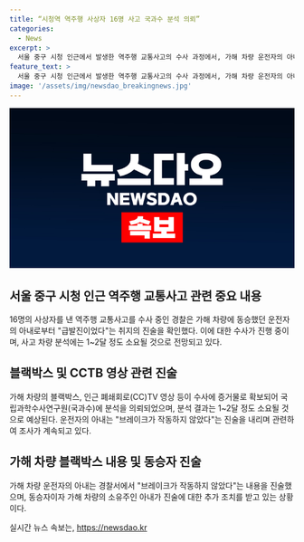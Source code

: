```yaml
---
title: “시청역 역주행 사상자 16명 사고 국과수 분석 의뢰”
categories:
  - News
excerpt: >
  서울 중구 시청 인근에서 발생한 역주행 교통사고의 수사 과정에서, 가해 차량 운전자의 아내가 급발진 주장하는 진술을 하였다. 경찰은 사고 차량과 블랙박스, CCTV 영상 등의 증거물을 확보하여 국립과학수사연구원에 분석을 의뢰했으며, 이에 대한 결과는 1~2달 소요될 것으로 전망된다. 현재 피의자 조사는 진행 중이며, 가해 차량 운전자의 아내는 부상이 경미해 경찰서에 출석하여 진술을 하였다. 이와 관련된 블랙박스 내용은 수사사항으로 알려주지 않았으나, 가해 차량 목적지와 과속 등에 대한 수사가 이루어지고 있다.
feature_text: >
  서울 중구 시청 인근에서 발생한 역주행 교통사고의 수사 과정에서, 가해 차량 운전자의 아내가 급발진 주장하는 진술을 하였다. 경찰은 사고 차량과 블랙박스, CCTV 영상 등의 증거물을 확보하여 국립과학수사연구원에 분석을 의뢰했으며, 이에 대한 결과는 1~2달 소요될 것으로 전망된다. 현재 피의자 조사는 진행 중이며, 가해 차량 운전자의 아내는 부상이 경미해 경찰서에 출석하여 진술을 하였다. 이와 관련된 블랙박스 내용은 수사사항으로 알려주지 않았으나, 가해 차량 목적지와 과속 등에 대한 수사가 이루어지고 있다.
image: '/assets/img/newsdao_breakingnews.jpg'
---
```


<p><img src="/assets/img/newsdao_breakingnews.jpg" alt="bookingtag 속보" /></p>

<h2 data-ke-size="size26">서울 중구 시청 인근 역주행 교통사고 관련 중요 내용</h2>

<p data-ke-size="size16">16명의 사상자를 낸 역주행 교통사고를 수사 중인 경찰은 가해 차량에 동승했던 운전자의 아내로부터 "급발진이었다"는 취지의 진술을 확인했다. 이에 대한 수사가 진행 중이며, 사고 차량 분석에는 1~2달 정도 소요될 것으로 전망되고 있다.</p>

<h2 data-ke-size="size26">블랙박스 및 CCTB 영상 관련 진술</h2>

<p data-ke-size="size16">가해 차량의 블랙박스, 인근 폐쇄회로(CC)TV 영상 등이 수사에 증거물로 확보되어 국립과학수사연구원(국과수)에 분석을 의뢰되었으며, 분석 결과는 1~2달 정도 소요될 것으로 예상된다. 운전자의 아내는 "브레이크가 작동하지 않았다"는 진술을 내리며 관련하여 조사가 계속되고 있다.</p>

<h2 data-ke-size="size26">가해 차량 블랙박스 내용 및 동승자 진술</h2>

<p data-ke-size="size16">가해 차량 운전자의 아내는 경찰서에서 "브레이크가 작동하지 않았다"는 내용을 진술했으며, 동승자이자 가해 차량의 소유주인 아내가 진술에 대한 추가 조치를 받고 있는 상황이다.</p>
실시간 뉴스 속보는, <a href="https://newsdao.kr" rel="dofollow">https://newsdao.kr</a>


